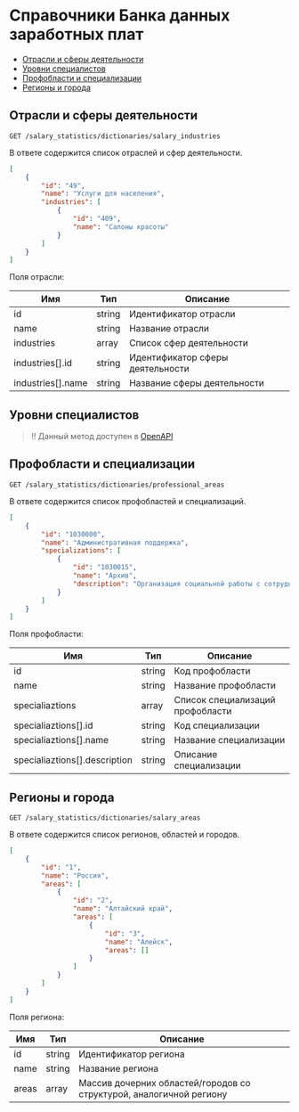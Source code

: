 # Справочники Банка данных заработных плат

* [Отрасли и сферы деятельности](#salary-industries)
* [Уровни специалистов](#employee-levels)
* [Профобласти и специализации](#professional-areas)
* [Регионы и города](#salary-areas)

<a name="salary-industries"></a>
## Отрасли и сферы деятельности

```
GET /salary_statistics/dictionaries/salary_industries
```

В ответе содержится список отраслей и сфер деятельности.

```json
[
    {
        "id": "49",
        "name": "Услуги для населения",
        "industries": [
            {
                "id": "409",
                "name": "Салоны красоты"
            }
        ]
    }
]
```

Поля отрасли:

Имя | Тип | Описание
--- | --- | ---
id | string | Идентификатор отрасли
name | string | Название отрасли
industries | array | Список сфер деятельности
industries[].id | string | Идентификатор сферы деятельности
industries[].name | string | Название сферы деятельности
 
<a name="employee-levels"></a>
## Уровни специалистов

> !! Данный метод доступен в [OpenAPI](https://api.hh.ru/openapi/redoc#tag/Spravochniki-Banka-dannyh-zarabotnyh-plat/operation/get-salary-employee-levels)

<a name="professional-areas"></a>
## Профобласти и специализации

```
GET /salary_statistics/dictionaries/professional_areas
```

В ответе содержится список профобластей и специализаций.

```json
[
    {
        "id": "1030000",
        "name": "Административная поддержка",
        "specializations": [
            {
                "id": "1030015",
                "name": "Архив",
                "description": "Организация социальной работы с сотрудниками, распределение фонда материальной и социальной помощи"
            }
        ]
    }
]
```

Поля профобласти:

Имя | Тип | Описание
--- | --- | ---
id | string | Код профобласти
name | string | Название профобласти
specialiaztions | array | Список специализаций профобласти
specialiaztions[].id | string | Код специализации
specialiaztions[].name | string | Название специализации
specialiaztions[].description | string | Описание специализации


<a name="salary-areas"></a>
## Регионы и города

```
GET /salary_statistics/dictionaries/salary_areas
```

В ответе содержится список регионов, областей и городов.

```json
[
    {
        "id": "1",
        "name": "Россия",
        "areas": [
            {
                "id": "2",
                "name": "Алтайский край",
                "areas": [
                    {
                        "id": "3",
                        "name": "Алейск",
                        "areas": []
                    }
                ]
            }    
        ]
    }
]
```

Поля региона:

Имя | Тип | Описание
--- | --- | ---
id | string | Идентификатор региона
name | string | Название региона
areas | array | Массив дочерних областей/городов со структурой, аналогичной региону
